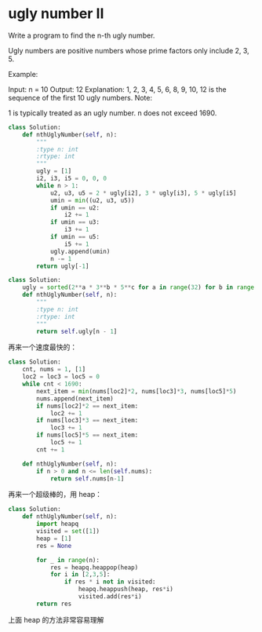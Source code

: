 # ugly number II

Write a program to find the n-th ugly number.

Ugly numbers are positive numbers whose prime factors only include 2, 3, 5.

Example:

Input: n = 10
Output: 12
Explanation: 1, 2, 3, 4, 5, 6, 8, 9, 10, 12 is the sequence of the first 10 ugly numbers.
Note:

1 is typically treated as an ugly number.
n does not exceed 1690.

```python
class Solution:
    def nthUglyNumber(self, n):
        """
        :type n: int
        :rtype: int
        """
        ugly = [1]
        i2, i3, i5 = 0, 0, 0
        while n > 1:
            u2, u3, u5 = 2 * ugly[i2], 3 * ugly[i3], 5 * ugly[i5]
            umin = min((u2, u3, u5))
            if umin == u2:
                i2 += 1
            if umin == u3:
                i3 += 1
            if umin == u5:
                i5 += 1
            ugly.append(umin)
            n -= 1
        return ugly[-1]
```

```python
class Solution:
    ugly = sorted(2**a * 3**b * 5**c for a in range(32) for b in range(20) for c in range(14))
    def nthUglyNumber(self, n):
        """
        :type n: int
        :rtype: int
        """
        return self.ugly[n - 1]
```

再来一个速度最快的：

```python
class Solution:
    cnt, nums = 1, [1]
    loc2 = loc3 = loc5 = 0
    while cnt < 1690:
        next_item = min(nums[loc2]*2, nums[loc3]*3, nums[loc5]*5)
        nums.append(next_item)
        if nums[loc2]*2 == next_item:
            loc2 += 1
        if nums[loc3]*3 == next_item:
            loc3 += 1
        if nums[loc5]*5 == next_item:
            loc5 += 1
        cnt += 1

    def nthUglyNumber(self, n):
        if n > 0 and n <= len(self.nums):
            return self.nums[n-1]
```

再来一个超级棒的，用 heap：

```python
class Solution:
    def nthUglyNumber(self, n):
        import heapq
        visited = set([1])
        heap = [1]
        res = None

        for _ in range(n):
            res = heapq.heappop(heap)
            for i in [2,3,5]:
                if res * i not in visited:
                    heapq.heappush(heap, res*i)
                    visited.add(res*i)
        return res
```

上面 heap 的方法非常容易理解
